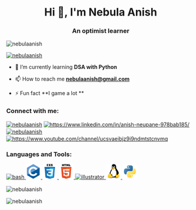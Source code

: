 <h1 align="center">Hi 👋, I'm Nebula Anish </h1>
<h3 align="center">An optimist learner</h3>


<p align="left"> <img src="https://komarev.com/ghpvc/?username=nebulaanish&label=Profile%20views&color=0e75b6&style=flat" alt="nebulaanish" /> </p>

<p align="left"> <a href="https://github.com/ryo-ma/github-profile-trophy"><img src="https://github-profile-trophy.vercel.app/?username=nebulaanish" alt="nebulaanish" /></a> </p>


- 🌱 I’m currently learning **DSA with Python**

- 📫 How to reach me **nebulaanish@gmail.com**

- ⚡ Fun fact **I game a lot **

<h3 align="left">Connect with me:</h3>
<p align="left">
<a href="https://twitter.com/nebulaanish" target="blank"><img align="center" src="https://raw.githubusercontent.com/rahuldkjain/github-profile-readme-generator/master/src/images/icons/Social/twitter.svg" alt="nebulaanish" height="30" width="40" /></a>
<a href="https://linkedin.com/in/https://www.linkedin.com/in/anish-neupane-978bab185/" target="blank"><img align="center" src="https://raw.githubusercontent.com/rahuldkjain/github-profile-readme-generator/master/src/images/icons/Social/linked-in-alt.svg" alt="https://www.linkedin.com/in/anish-neupane-978bab185/" height="30" width="40" /></a>
<a href="https://fb.com/nebulaanish" target="blank"><img align="center" src="https://raw.githubusercontent.com/rahuldkjain/github-profile-readme-generator/master/src/images/icons/Social/facebook.svg" alt="nebulaanish" height="30" width="40" /></a>
<a href="https://www.youtube.com/c/https://www.youtube.com/channel/ucsvaeibjz9i9ndmtstcnvmq" target="blank"><img align="center" src="https://raw.githubusercontent.com/rahuldkjain/github-profile-readme-generator/master/src/images/icons/Social/youtube.svg" alt="https://www.youtube.com/channel/ucsvaeibjz9i9ndmtstcnvmq" height="30" width="40" /></a>
</p>

<h3 align="left">Languages and Tools:</h3>
<p align="left"> <a href="https://www.gnu.org/software/bash/" target="_blank" rel="noreferrer"> <img src="https://www.vectorlogo.zone/logos/gnu_bash/gnu_bash-icon.svg" alt="bash" width="40" height="40"/> </a> <a href="https://www.cprogramming.com/" target="_blank" rel="noreferrer"> <img src="https://raw.githubusercontent.com/devicons/devicon/master/icons/c/c-original.svg" alt="c" width="40" height="40"/> </a> <a href="https://www.w3schools.com/css/" target="_blank" rel="noreferrer"> <img src="https://raw.githubusercontent.com/devicons/devicon/master/icons/css3/css3-original-wordmark.svg" alt="css3" width="40" height="40"/> </a> <a href="https://www.w3.org/html/" target="_blank" rel="noreferrer"> <img src="https://raw.githubusercontent.com/devicons/devicon/master/icons/html5/html5-original-wordmark.svg" alt="html5" width="40" height="40"/> </a> <a href="https://www.adobe.com/in/products/illustrator.html" target="_blank" rel="noreferrer"> <img src="https://www.vectorlogo.zone/logos/adobe_illustrator/adobe_illustrator-icon.svg" alt="illustrator" width="40" height="40"/> </a> <a href="https://www.linux.org/" target="_blank" rel="noreferrer"> <img src="https://raw.githubusercontent.com/devicons/devicon/master/icons/linux/linux-original.svg" alt="linux" width="40" height="40"/> </a> <a href="https://www.python.org" target="_blank" rel="noreferrer"> <img src="https://raw.githubusercontent.com/devicons/devicon/master/icons/python/python-original.svg" alt="python" width="40" height="40"/> </a> </p>

<p><img align="center" src="https://github-readme-stats.vercel.app/api/top-langs?username=nebulaanish&show_icons=true&locale=en&layout=compact" alt="nebulaanish" /></p>

<p><img align="center" src="https://github-readme-streak-stats.herokuapp.com/?user=nebulaanish&" alt="nebulaanish" /></p>

